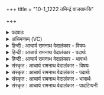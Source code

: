 +++
title = "10-1_1222 तमिन्द्रं वाजयामसि"

+++
<details><summary>पदपाठः</summary>

त꣢म्। इ꣡न्द्र꣢꣯म्। वा꣣जयामसि। महे꣢। वृ꣣त्रा꣡य꣢। ह꣡न्त꣢꣯वे। सः꣣। वृ꣡षा꣢꣯। वृ꣣षभः꣡। भु꣣वत्। १२२२।
</details>

<details><summary>अधिमन्त्रम् (VC)</summary>

- इन्द्रः
- सुकक्ष आङ्गिरसः
- गायत्री
- षड्जः
</details>

<details><summary>हिन्दी : आचार्य रामनाथ वेदालंकार - विषयः</summary>

प्रथम ऋचा की व्याख्या पूर्वार्चिक में ११९ क्रमाङ्क पर परमात्मा और राजा के विषय में की जा चुकी है। यहाँ जीवात्मा का विषय कहते हैं।
</details>

<details><summary>हिन्दी : आचार्य रामनाथ वेदालंकार - पदार्थः</summary>

पदार्थान्वयभाषाः -  (महे) बड़े (वृत्राय) विघ्न,विद्रोह,उपद्रव,पाप आदि रूप शत्रु का (हन्तवे) वध करने के लिए (तम्) अपने शरीर में अधिष्ठाता रूप से विद्यमान उस (इन्द्रम्) शत्रुविदारक जीवात्मा को,हम (वाजयामसि) बलवान् करते हैं। (वृषा) बलवान् (सः) वह जीवात्मा (वृषभः) सुख-सम्पदा की वर्षा करनेवाला (भुवत्) होवे ॥१॥
</details>

<details><summary>हिन्दी : आचार्य रामनाथ वेदालंकार - भावार्थः</summary>

भावार्थभाषाः -  अपने अन्तरात्मा को उत्साहित करके सभी बाह्य और आन्तरिक शत्रु जीते जा सकते हैं ॥१॥
</details>

<details><summary>संस्कृत : आचार्य रामनाथ वेदालंकार - विषयः</summary>

तत्र प्रथमा ऋक् पूर्वार्चिके ११९ क्रमाङ्के परमात्मनृपत्योर्विषये व्याख्याता। अत्र जीवात्मविषय उच्यते।
</details>

<details><summary>संस्कृत : आचार्य रामनाथ वेदालंकार - पदार्थः</summary>

पदार्थान्वयभाषाः -  (महे) महते, (वृत्राय) विघ्नविद्रोहोपद्रवपापादिरूपाय शत्रवे।[द्वितीयार्थे चतुर्थी।] (हन्तवे) हन्तुम् (तम्) स्वदेहेऽधिष्ठातृत्वेन विद्यमानम् (इन्द्रम्) रिपुविदारकं जीवात्मानम् (वाजयामसि) बलिनं कुर्मः। (वृषा) बलवान् (सः) असौ जीवात्मा (वृषभः) सुखसम्पद्वर्षकः (भुवत्) भवतु ॥१॥
</details>

<details><summary>संस्कृत : आचार्य रामनाथ वेदालंकार - भावार्थः</summary>

भावार्थभाषाः -  स्वकीयमन्तरात्मानमुत्साह्य सर्वेऽपि बाह्या आभ्यन्तराश्च शत्रवो जेतुं शक्यन्ते ॥१॥
</details>

<details><summary>संस्कृत : आचार्य रामनाथ वेदालंकार - पादटिप्पनी</summary>

टिप्पणी:   १. ऋ० ८।९३।७,अथ० २०।४७।१,१३७।१२। साम० ११९,ऋषिः श्रुतकक्षः।
</details>